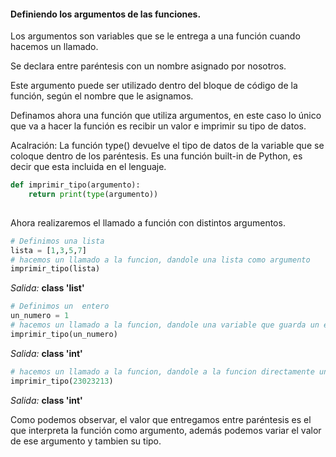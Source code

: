 #### Definiendo los argumentos de las funciones.

Los argumentos son variables que se le entrega a una función cuando hacemos un llamado.

Se declara entre paréntesis con un nombre asignado por nosotros. 

Este argumento puede ser utilizado dentro del bloque de código de la función, según el nombre que le asignamos.

Definamos ahora una función que utiliza argumentos, en este caso lo único que va a hacer la función es recibir un valor e imprimir su tipo de datos.

Acalración: La función type() devuelve el tipo de datos de la variable que se coloque dentro de los paréntesis. Es una función built-in de Python, es decir que esta incluida en el lenguaje.

``` python
def imprimir_tipo(argumento):
    return print(type(argumento)) 
  
```

Ahora realizaremos el llamado a función con distintos argumentos.

``` python
# Definimos una lista
lista = [1,3,5,7]
# hacemos un llamado a la funcion, dandole una lista como argumento
imprimir_tipo(lista)
```
  _Salida:_
**class 'list'**

``` python
# Definimos un  entero
un_numero = 1
# hacemos un llamado a la funcion, dandole una variable que guarda un entero como argumento
imprimir_tipo(un_numero)
```
  _Salida:_
**class 'int'**


``` python
# hacemos un llamado a la funcion, dandole a la funcion directamente un entero como un argumento
imprimir_tipo(23023213)
```
  _Salida:_
**class 'int'**

Como podemos observar, el valor que entregamos entre paréntesis es el que interpreta la función como argumento, además podemos variar el valor de ese argumento y tambien su tipo.